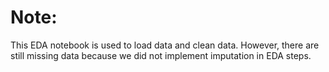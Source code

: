 # Note:
This EDA notebook is used to load data and clean data. However, there are still missing data because we did not implement imputation in EDA steps.